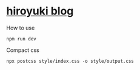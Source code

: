 # [hiroyuki blog](https://blog.hiroy.uk)

How to use
```shell
npm run dev
```

Compact css
```shell
npx postcss style/index.css -o style/output.css
```
